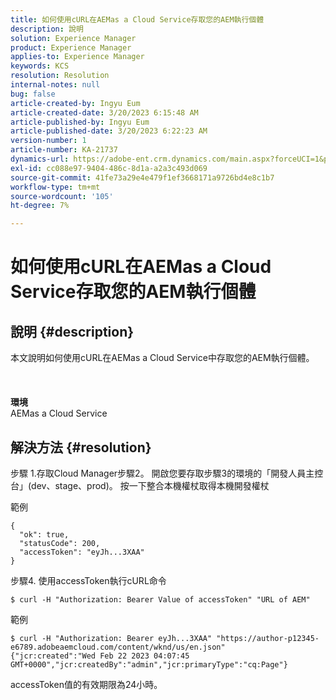```yaml
---
title: 如何使用cURL在AEMas a Cloud Service存取您的AEM執行個體
description: 說明
solution: Experience Manager
product: Experience Manager
applies-to: Experience Manager
keywords: KCS
resolution: Resolution
internal-notes: null
bug: false
article-created-by: Ingyu Eum
article-created-date: 3/20/2023 6:15:48 AM
article-published-by: Ingyu Eum
article-published-date: 3/20/2023 6:22:23 AM
version-number: 1
article-number: KA-21737
dynamics-url: https://adobe-ent.crm.dynamics.com/main.aspx?forceUCI=1&pagetype=entityrecord&etn=knowledgearticle&id=d4301ca4-e6c6-ed11-b597-6045bd006295
exl-id: cc088e97-9404-486c-8d1a-a2a3c493d069
source-git-commit: 41fe73a29e4e479f1ef3668171a9726bd4e8c1b7
workflow-type: tm+mt
source-wordcount: '105'
ht-degree: 7%

---
```


# 如何使用cURL在AEMas a Cloud Service存取您的AEM執行個體

## 說明 {#description}

本文說明如何使用cURL在AEMas a Cloud Service中存取您的AEM執行個體。<br><br> <br><br><b>環境</b>
<br>AEMas a Cloud Service

## 解決方法 {#resolution}


步驟 1.存取Cloud Manager步驟2。 開啟您要存取步驟3的環境的「開發人員主控台」(dev、stage、prod)。 按一下整合本機權杖取得本機開發權杖

範例


```
{
  "ok": true,
  "statusCode": 200,
  "accessToken": "eyJh...3XAA"
}
```


步驟4. 使用accessToken執行cURL命令


```
$ curl -H "Authorization: Bearer Value of accessToken" "URL of AEM"
```


範例


```
$ curl -H "Authorization: Bearer eyJh...3XAA" "https://author-p12345-e6789.adobeaemcloud.com/content/wknd/us/en.json"
{"jcr:created":"Wed Feb 22 2023 04:07:45 GMT+0000","jcr:createdBy":"admin","jcr:primaryType":"cq:Page"}
```


accessToken值的有效期限為24小時。
